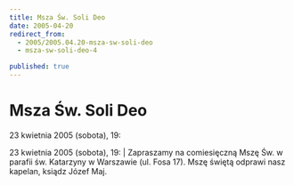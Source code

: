 ```yaml
---
title: Msza Św. Soli Deo
date: 2005-04-20
redirect_from: 
  - 2005/2005.04.20-msza-sw-soli-deo
  - msza-sw-soli-deo-4

published: true
---
```




# Msza Św. Soli Deo

<time>23 kwietnia 2005 (sobota), 19:</time>

23 kwietnia 2005 (sobota), 19: | Zapraszamy na comiesięczną Mszę Św. w parafii św. Katarzyny w Warszawie (ul. Fosa 17). Mszę świętą odprawi nasz kapelan, ksiądz Józef Maj.

<!--{{json:{"created_date":"2005-04-20 02:04:26","publish_down":"0000-00-00 00:00:00","id":"230"}}}-->